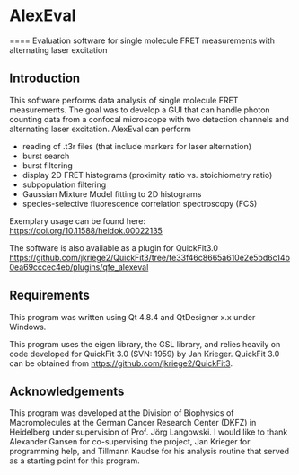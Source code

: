 # AlexEval
====
Evaluation software for single molecule FRET measurements with alternating laser excitation


Introduction
---
This software performs data analysis of single molecule FRET measurements. The goal was to develop a GUI that can handle photon counting data from a confocal microscope with two detection channels and alternating laser excitation. AlexEval can perform
- reading of .t3r files (that include markers for laser alternation)
- burst search
- burst filtering
- display 2D FRET histograms (proximity ratio vs. stoichiometry ratio)
- subpopulation filtering
- Gaussian Mixture Model fitting to 2D histograms
- species-selective fluorescence correlation spectroscopy (FCS)


Exemplary usage can be found here: 
https://doi.org/10.11588/heidok.00022135


The software is also available as a plugin for QuickFit3.0
https://github.com/jkriege2/QuickFit3/tree/fe33f46c8665a610e2e5bd6c14b0ea69cccec4eb/plugins/qfe_alexeval


Requirements
---
This program was written using Qt 4.8.4 and QtDesigner x.x under Windows.

This program uses the eigen library, the GSL library, and relies heavily on code developed for QuickFit 3.0 (SVN: 1959) by Jan Krieger.
QuickFit 3.0 can be obtained from https://github.com/jkriege2/QuickFit3.



Acknowledgements
---
This program was developed at the Division of Biophysics of Macromolecules at the German Cancer Research Center (DKFZ) in Heidelberg under supervision of Prof. Jörg Langowski. 
I would like to thank Alexander Gansen for co-supervising the project, Jan Krieger for programming help, and Tillmann Kaudse for his analysis routine that served as a starting point for this program.


